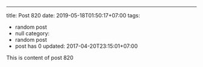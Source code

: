 ---
title: Post 820
date: 2019-05-18T01:50:17+07:00
tags:
  - random post
  - null
category:
  - random post
  - post has 0
updated: 2017-04-20T23:15:01+07:00

This is content of post 820